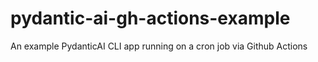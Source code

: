 # pydantic-ai-gh-actions-example
An example PydanticAI CLI app running on a cron job via Github Actions
